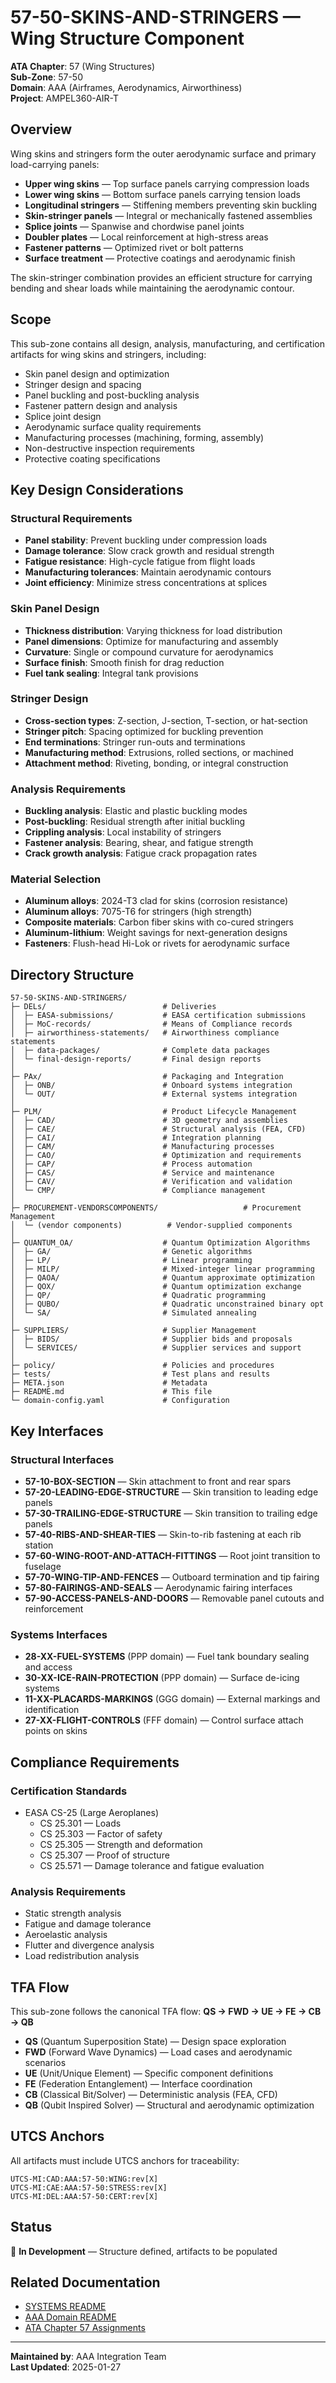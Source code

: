 # 57-50-SKINS-AND-STRINGERS — Wing Structure Component

**ATA Chapter**: 57 (Wing Structures)  
**Sub-Zone**: 57-50  
**Domain**: AAA (Airframes, Aerodynamics, Airworthiness)  
**Project**: AMPEL360-AIR-T

## Overview

Wing skins and stringers form the outer aerodynamic surface and primary load-carrying panels:
- **Upper wing skins** — Top surface panels carrying compression loads
- **Lower wing skins** — Bottom surface panels carrying tension loads
- **Longitudinal stringers** — Stiffening members preventing skin buckling
- **Skin-stringer panels** — Integral or mechanically fastened assemblies
- **Splice joints** — Spanwise and chordwise panel joints
- **Doubler plates** — Local reinforcement at high-stress areas
- **Fastener patterns** — Optimized rivet or bolt patterns
- **Surface treatment** — Protective coatings and aerodynamic finish

The skin-stringer combination provides an efficient structure for carrying bending and shear loads while maintaining the aerodynamic contour.

## Scope

This sub-zone contains all design, analysis, manufacturing, and certification artifacts for wing skins and stringers, including:
- Skin panel design and optimization
- Stringer design and spacing
- Panel buckling and post-buckling analysis
- Fastener pattern design and analysis
- Splice joint design
- Aerodynamic surface quality requirements
- Manufacturing processes (machining, forming, assembly)
- Non-destructive inspection requirements
- Protective coating specifications

## Key Design Considerations

### Structural Requirements
- **Panel stability**: Prevent buckling under compression loads
- **Damage tolerance**: Slow crack growth and residual strength
- **Fatigue resistance**: High-cycle fatigue from flight loads
- **Manufacturing tolerances**: Maintain aerodynamic contours
- **Joint efficiency**: Minimize stress concentrations at splices

### Skin Panel Design
- **Thickness distribution**: Varying thickness for load distribution
- **Panel dimensions**: Optimize for manufacturing and assembly
- **Curvature**: Single or compound curvature for aerodynamics
- **Surface finish**: Smooth finish for drag reduction
- **Fuel tank sealing**: Integral tank provisions

### Stringer Design
- **Cross-section types**: Z-section, J-section, T-section, or hat-section
- **Stringer pitch**: Spacing optimized for buckling prevention
- **End terminations**: Stringer run-outs and terminations
- **Manufacturing method**: Extrusions, rolled sections, or machined
- **Attachment method**: Riveting, bonding, or integral construction

### Analysis Requirements
- **Buckling analysis**: Elastic and plastic buckling modes
- **Post-buckling**: Residual strength after initial buckling
- **Crippling analysis**: Local instability of stringers
- **Fastener analysis**: Bearing, shear, and fatigue strength
- **Crack growth analysis**: Fatigue crack propagation rates

### Material Selection
- **Aluminum alloys**: 2024-T3 clad for skins (corrosion resistance)
- **Aluminum alloys**: 7075-T6 for stringers (high strength)
- **Composite materials**: Carbon fiber skins with co-cured stringers
- **Aluminum-lithium**: Weight savings for next-generation designs
- **Fasteners**: Flush-head Hi-Lok or rivets for aerodynamic surface

## Directory Structure

```
57-50-SKINS-AND-STRINGERS/
├─ DELs/                          # Deliveries
│  ├─ EASA-submissions/           # EASA certification submissions
│  ├─ MoC-records/                # Means of Compliance records
│  ├─ airworthiness-statements/   # Airworthiness compliance statements
│  ├─ data-packages/              # Complete data packages
│  └─ final-design-reports/       # Final design reports
│
├─ PAx/                           # Packaging and Integration
│  ├─ ONB/                        # Onboard systems integration
│  └─ OUT/                        # External systems integration
│
├─ PLM/                           # Product Lifecycle Management
│  ├─ CAD/                        # 3D geometry and assemblies
│  ├─ CAE/                        # Structural analysis (FEA, CFD)
│  ├─ CAI/                        # Integration planning
│  ├─ CAM/                        # Manufacturing processes
│  ├─ CAO/                        # Optimization and requirements
│  ├─ CAP/                        # Process automation
│  ├─ CAS/                        # Service and maintenance
│  ├─ CAV/                        # Verification and validation
│  └─ CMP/                        # Compliance management
│
├─ PROCUREMENT-VENDORSCOMPONENTS/                   # Procurement Management
│  └─ (vendor components)          # Vendor-supplied components
│
├─ QUANTUM_OA/                    # Quantum Optimization Algorithms
│  ├─ GA/                         # Genetic algorithms
│  ├─ LP/                         # Linear programming
│  ├─ MILP/                       # Mixed-integer linear programming
│  ├─ QAOA/                       # Quantum approximate optimization
│  ├─ QOX/                        # Quantum optimization exchange
│  ├─ QP/                         # Quadratic programming
│  ├─ QUBO/                       # Quadratic unconstrained binary opt
│  └─ SA/                         # Simulated annealing
│
├─ SUPPLIERS/                     # Supplier Management
│  ├─ BIDS/                       # Supplier bids and proposals
│  └─ SERVICES/                   # Supplier services and support
│
├─ policy/                        # Policies and procedures
├─ tests/                         # Test plans and results
├─ META.json                      # Metadata
├─ README.md                      # This file
└─ domain-config.yaml             # Configuration
```

## Key Interfaces

### Structural Interfaces
- **57-10-BOX-SECTION** — Skin attachment to front and rear spars
- **57-20-LEADING-EDGE-STRUCTURE** — Skin transition to leading edge panels
- **57-30-TRAILING-EDGE-STRUCTURE** — Skin transition to trailing edge panels
- **57-40-RIBS-AND-SHEAR-TIES** — Skin-to-rib fastening at each rib station
- **57-60-WING-ROOT-AND-ATTACH-FITTINGS** — Root joint transition to fuselage
- **57-70-WING-TIP-AND-FENCES** — Outboard termination and tip fairing
- **57-80-FAIRINGS-AND-SEALS** — Aerodynamic fairing interfaces
- **57-90-ACCESS-PANELS-AND-DOORS** — Removable panel cutouts and reinforcement

### Systems Interfaces
- **28-XX-FUEL-SYSTEMS** (PPP domain) — Fuel tank boundary sealing and access
- **30-XX-ICE-RAIN-PROTECTION** (PPP domain) — Surface de-icing systems
- **11-XX-PLACARDS-MARKINGS** (GGG domain) — External markings and identification
- **27-XX-FLIGHT-CONTROLS** (FFF domain) — Control surface attach points on skins

## Compliance Requirements

### Certification Standards
- EASA CS-25 (Large Aeroplanes)
  - CS 25.301 — Loads
  - CS 25.303 — Factor of safety
  - CS 25.305 — Strength and deformation
  - CS 25.307 — Proof of structure
  - CS 25.571 — Damage tolerance and fatigue evaluation

### Analysis Requirements
- Static strength analysis
- Fatigue and damage tolerance
- Aeroelastic analysis
- Flutter and divergence analysis
- Load redistribution analysis

## TFA Flow

This sub-zone follows the canonical TFA flow:
**QS → FWD → UE → FE → CB → QB**

- **QS** (Quantum Superposition State) — Design space exploration
- **FWD** (Forward Wave Dynamics) — Load cases and aerodynamic scenarios
- **UE** (Unit/Unique Element) — Specific component definitions
- **FE** (Federation Entanglement) — Interface coordination
- **CB** (Classical Bit/Solver) — Deterministic analysis (FEA, CFD)
- **QB** (Qubit Inspired Solver) — Structural and aerodynamic optimization

## UTCS Anchors

All artifacts must include UTCS anchors for traceability:
```
UTCS-MI:CAD:AAA:57-50:WING:rev[X]
UTCS-MI:CAE:AAA:57-50:STRESS:rev[X]
UTCS-MI:DEL:AAA:57-50:CERT:rev[X]
```

## Status

🚧 **In Development** — Structure defined, artifacts to be populated

## Related Documentation

- [SYSTEMS README](../README.md)
- [AAA Domain README](../../README.md)
- [ATA Chapter 57 Assignments](../../../../../1-DIMENSIONS/CANONICAL-TAXONOMY/ata-chapters.csv)

---

**Maintained by**: AAA Integration Team  
**Last Updated**: 2025-01-27
